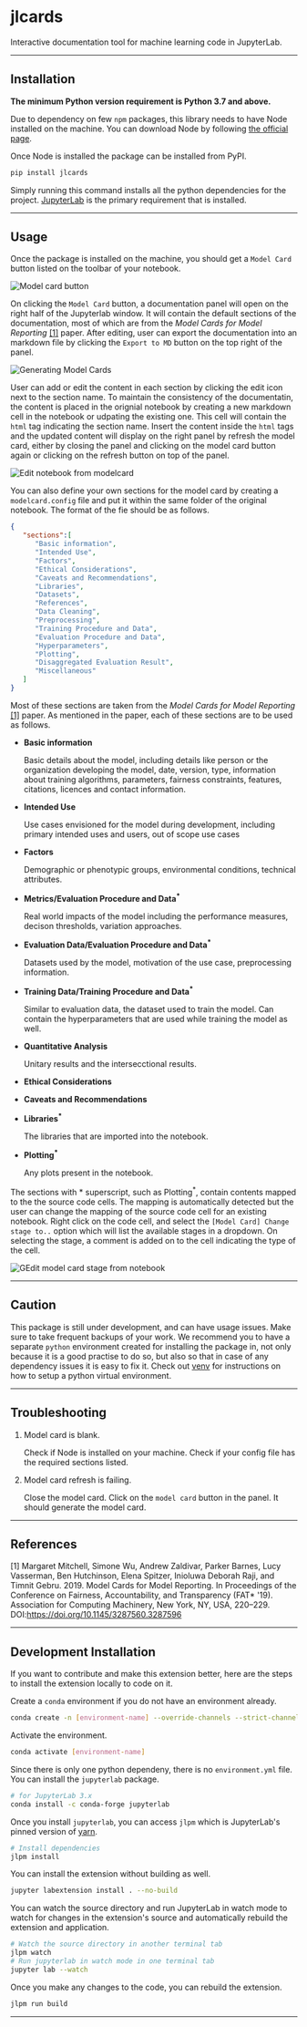 # jlcards

Interactive documentation tool for machine learning code in JupyterLab.

----
## Installation

**The minimum Python version requirement is Python 3.7 and above.**

Due to dependency on few `npm` packages, this library needs to have Node installed on the machine.
You can download Node by following [the official page](https://nodejs.org/en/download/).

Once Node is installed the package can be installed from PyPI. 

```bash
pip install jlcards
```

Simply running this command installs all the python dependencies for the project. [JupyterLab](https://github.com/jupyterlab/jupyterlab) is the primary requirement that is installed. 

----
## Usage
Once the package is installed on the machine, you should get a `Model Card` button listed on the toolbar of your notebook.

![Model card button](https://github.com/frontman99/jlcards/blob/main/gifs/usage/modelcardtab.gif)

On clicking the `Model Card` button, a documentation panel will open on the right half of the Jupyterlab window. It will contain the default sections of the documentation, most of which are from the  <i>Model Cards for Model Reporting</i> [[1]](#1) paper. After editing, user can export the documentation into an markdown file by clicking the `Export to MD` button on the top right of the panel.

![Generating Model Cards](https://github.com/frontman99/jlcards/blob/main/gifs/usage/opening.gif)

User can add or edit the content in each section by clicking the edit icon next to the section name. To maintain the consistency of the documentatin, the content is placed in the orignial notebook by creating a new markdown cell in the notebook or udpating the existing one. This cell will contain the `html` tag indicating the section name. Insert the content inside the `html` tags and the updated content will display on the right panel by refresh the model card, either by closing the panel and clicking on the model card button again or clicking on the refresh button on top of the panel.

![Edit notebook from modelcard](https://github.com/frontman99/jlcards/blob/main/gifs/usage/editingfrommc.gif)

You can also define your own sections for the model card by creating a `modelcard.config` file and put it within the same folder of the original notebook. The format of the fie should be as follows.
```json
{
   "sections":[
      "Basic information",
      "Intended Use", 
      "Factors", 
      "Ethical Considerations", 
      "Caveats and Recommendations", 
      "Libraries", 
      "Datasets", 
      "References", 
      "Data Cleaning", 
      "Preprocessing",
      "Training Procedure and Data",
      "Evaluation Procedure and Data",
      "Hyperparameters",
      "Plotting",
      "Disaggregated Evaluation Result",
      "Miscellaneous"
   ]
}
```
Most of these sections are taken from the <i>Model Cards for Model Reporting</i> [[1]](#1) paper.
As mentioned in the paper, each of these sections are to be used as follows.
 - **Basic information**
    
    Basic details about the model, including details like person or the organization developing the model, date, version, type, information about training algorithms, parameters, fairness constraints, features, citations, licences and contact information.

- **Intended Use**

    Use cases envisioned for the model during development, including primary intended uses and users, out of scope use cases

- **Factors**

    Demographic or phenotypic groups, environmental conditions, technical attributes.

- **Metrics/Evaluation Procedure and Data<sup>*</sup>**

    Real world impacts of the model including the performance measures, decison thresholds, variation approaches.

- **Evaluation Data/Evaluation Procedure and Data<sup>*</sup>**

    Datasets used by the model, motivation of the use case, preprocessing information.

- **Training Data/Training Procedure and Data<sup>*</sup>**

    Similar to evaluation data, the dataset used to train the model. Can contain the hyperparameters that are used while training the model as well.

- **Quantitative Analysis**

    Unitary results and the intersecctional results.

- **Ethical Considerations**
- **Caveats and Recommendations**
- **Libraries<sup>*</sup>**

    The libraries that are imported into the notebook.

- **Plotting<sup>*</sup>**

    Any plots present in the notebook.

The sections with * superscript, such as Plotting<sup>*</sup>, contain contents mapped to the the source code cells. The mapping is automatically detected but the user can change the mapping of the source code cell for an existing notebook. Right click on the code cell, and select the `[Model Card] Change stage to..` option which will list the available stages in a dropdown. On selecting the stage, a comment is added on to the cell indicating the type of the cell.

![GEdit model card stage from notebook](https://github.com/frontman99/jlcards/blob/main/gifs/usage/nbtomc.gif)

----
## Caution

This package is still under development, and can have usage issues. Make sure to take frequent backups of your work. We recommend you to have a separate `python` environment created for installing the package in, not only because it is a good practise to do so, but also so that in case of any dependency issues it is easy to fix it. Check out [venv](https://docs.python.org/3/library/venv.html) for instructions on how to setup a python virtual environment.

----
## Troubleshooting
1) Model card is blank.
 
    Check if Node is installed on your machine.
    Check if your config file has the required sections listed.

2) Model card refresh is failing.

    Close the model card. Click on the `model card` button in the panel. It should generate the model card.

----
## References
<a id="1">[1]</a> 
Margaret Mitchell, Simone Wu, Andrew Zaldivar, Parker Barnes, Lucy Vasserman, Ben Hutchinson, Elena Spitzer, Inioluwa Deborah Raji, and Timnit Gebru. 2019. Model Cards for Model Reporting. In Proceedings of the Conference on Fairness, Accountability, and Transparency (FAT* '19). Association for Computing Machinery, New York, NY, USA, 220–229. DOI:https://doi.org/10.1145/3287560.3287596

----
## Development Installation
If you want to contribute and make this extension better, here are the steps to install the extension locally to code on it.

Create a `conda` environment if you do not have an environment already.
```bash
conda create -n [environment-name] --override-channels --strict-channel-priority -c conda-forge -c anaconda jupyterlab cookiecutter nodejs git
```
Activate the environment.
```bash
conda activate [environment-name]
```

Since there is only one python dependeny, there is no `environment.yml` file. You can install the `jupyterlab` package.
```bash
# for JupyterLab 3.x 
conda install -c conda-forge jupyterlab
```

Once you install `jupyterlab`, you can access `jlpm` which is JupyterLab's pinned version of [yarn](https://yarnpkg.com/).
```bash
# Install dependencies
jlpm install
```

You can install the extension without building as well.
```bash
jupyter labextension install . --no-build
```

You can watch the source directory and run JupyterLab in watch mode to watch for changes in the extension's source and automatically rebuild the extension and application.

```bash
# Watch the source directory in another terminal tab
jlpm watch
# Run jupyterlab in watch mode in one terminal tab
jupyter lab --watch
```

Once you make any changes to the code, you can rebuild the extension.
```bash
jlpm run build
```
----